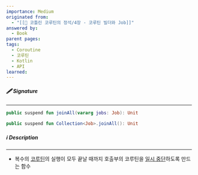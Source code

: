 ```yaml
---
importance: Medium
originated from:
  - "[[📘 코틀린 코루틴의 정석/4장 - 코루틴 빌더와 Job]]"
answered by:
  - Book
parent pages: 
tags:
  - Coroutine
  - 코루틴
  - Kotlin
  - API
learned:
---
```

##### 🖋️ Signature
---
```Kotlin
public suspend fun joinAll(vararg jobs: Job): Unit
```

```Kotlin
public suspend fun Collection<Job>.joinAll(): Unit
```

##### ℹ️ Description
---
- 복수의 [코루틴](코루틴.md)의 실행이 모두 끝날 때까지 호출부의 코루틴을 [일시 중단](일시%20중단.md)하도록 만드는 함수

